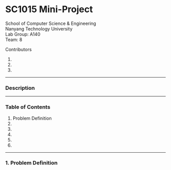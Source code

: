 # SC1015 Mini-Project

School of Computer Science & Engineering \
Nanyang Technology University \
Lab Group: A140 \
Team: 8

Contributors
1. <insert name here>
2. <insert name here>
3. <insert name here>

---
### Description

---
### Table of Contents
1. Problem Definition
2.
3.
4.
5.
6.

---
### 1. Problem Definition
